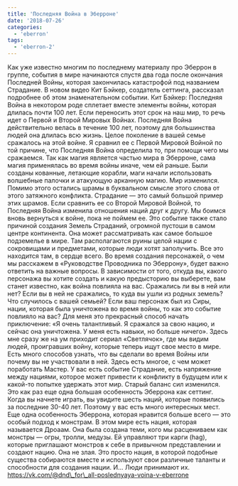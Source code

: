 ```yaml
---
title: 'Последняя Война в Эберроне'
date: '2018-07-26'
categories:
  - 'eberron'
tags:
  - 'eberron-2'
---
```


Как уже известно многим по последнему материалу про Эберрон в группе, события в мире начинаются спустя два года после окончания Последней Войны, которая закончилась катастрофой под названием Страдание. В новом видео Кит Бэйкер, создатель сеттинга, рассказал подробнее об этом знаменательном событии. Кит Бэйкер: Последняя Война в некотором роде сплетает вместе элементы войны, которая длилась почти 100 лет. Если переносить этот срок на наш мир, то речь идет о Первой и Второй Мировых Войнах. Последняя Война действительно велась в течение 100 лет, поэтому для большинства людей она длилась всю жизнь. Целое поколение в вашей семье сражалось на этой войне. Я сравнил ее с Первой Мировой Войной по той причине, что Последняя Война определила то, при помощи чего мы сражаемся. Так как магия является частью мира в Эберроне, сама магия применялась во время войны иначе, чем ей раньше. Были созданы кованные, летающие корабли, маги начали использовать волшебные палочки и атакующую арканную магию. Мир изменился. Помимо этого остались шрамы в буквальном смысле этого слова от этого затяжного конфликта. Страдание — это самый большой пример этих шрамов. Если сравнить ее со Второй Мировой Войной, то Последняя Война изменила отношения наций друг к другу. Мы боимся вновь вернуться к войне, пока не поймем ее. Это событие также стало причиной создания Земель Страданий, огромной пустоши в самом центре континента. Она может рассматривать как самое большое подземелье в мире. Там располагаются руины целой нации с сокровищами и предметами, которые люди хотят заполучить. Все это находится там, в сердце всего. Во время создания персонажей, о чем мы расскажем в «Руководстве Проводника по Эберрону», будет важно ответить на важные вопросы. В зависимости от того, откуда вы, какого персонажа вы хотите создать и какую предысторию вы выберете, вам станет известно, как война повлияла на вас. Сражались ли вы в ней или нет? Если вы в ней не сражались, то куда вы ушли из родных земель? Что случилось с вашей семьей? Если ваш персонаж был из Сиры, нации, которая была уничтожена во время войны, то как это событие повлияло на вас? Для меня это прекрасный способ начать приключение: «Я очень талантливый. Я сражался за свою нацию, и сейчас она уничтожена. У меня есть навыки, но больше ничего». Здесь мне сразу же на ум приходит сериал «Светлячок», где мы видим людей, проигравших войну, которые теперь ищут свое место в мире. Есть много способов узнать, что вы сделали во время Войны или почему вы не участвовали в ней. Здесь есть многое, с чем может поработать Мастер. У вас есть событие Страдание, есть напряжение между нациями, которое может привести к конфликту в будущем или к какой-то попытке удержать этот мир. Старый баланс сил изменился. Это как раз еще одна большая особенность Эберрона как сеттинг. Когда вы начнете играть, вы увидите шесть наций, которые появились за последние 30-40 лет. Поэтому у вас есть много интересных мест. Еще одна особенность Эберрона, которая нравится больше всего — это особый подход к монстрам. В этом мире есть нация, которая называется Дроаам. Она была создана теми, кого мы расцениваем как монстры — огры, тролли, медузы. Ей управляют три карги (hag), которые приглашают монстров к себе в привычном представлении и создают нацию. Она не злая. Это просто нация, в которой подобные существа собираются вместе и используют свои различные таланты и способности для создания нации. И… Люди принимают их. https://vk.com/@dnd\_for\_all-poslednyaya-voina-v-eberrone
